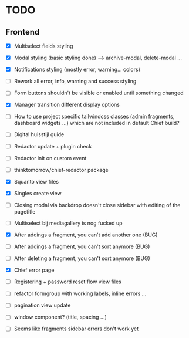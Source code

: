 # TODO

## Frontend

-   [x] Multiselect fields styling
-   [x] Modal styling (basic styling done) --> archive-modal, delete-modal ...
-   [x] Notifications styling (mostly error, warning... colors)
-   [ ] Rework all error, info, warning and success styling
-   [ ] Form buttons shouldn't be visible or enabled until something changed
-   [x] Manager transition different display options
-   [ ] How to use project specific tailwindcss classes (admin fragments, dashboard widgets ...) which are not included in default Chief build?
-   [ ] Digital huisstijl guide
-   [ ] Redactor update + plugin check
-   [ ] Redactor init on custom event
-   [ ] thinktomorrow/chief-redactor package
-   [x] Squanto view files
-   [x] Singles create view
-   [ ] Closing modal via backdrop doesn't close sidebar with editing of the pagetitle
-   [ ] Multiselect bij mediagallery is nog fucked up

-   [x] After addings a fragment, you can't add another one (BUG)
-   [ ] After addings a fragment, you can't sort anymore (BUG)
-   [ ] After deleting a fragment, you can't sort anymore (BUG)

-   [x] Chief error page

-   [ ] Registering + password reset flow view files
-   [ ] refactor formgroup with working labels, inline errors ...
-   [ ] pagination view update

-   [ ] window component? (title, spacing ...)
-   [ ] Seems like fragments sidebar errors don't work yet
